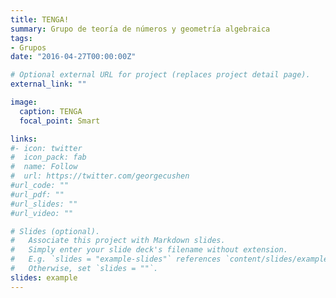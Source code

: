 ```yaml
---
title: TENGA!
summary: Grupo de teoría de números y geometría algebraica
tags:
- Grupos
date: "2016-04-27T00:00:00Z"

# Optional external URL for project (replaces project detail page).
external_link: ""

image:
  caption: TENGA
  focal_point: Smart

links:
#- icon: twitter
#  icon_pack: fab
#  name: Follow
#  url: https://twitter.com/georgecushen
#url_code: ""
#url_pdf: ""
#url_slides: ""
#url_video: ""

# Slides (optional).
#   Associate this project with Markdown slides.
#   Simply enter your slide deck's filename without extension.
#   E.g. `slides = "example-slides"` references `content/slides/example-slides.md`.
#   Otherwise, set `slides = ""`.
slides: example
---
```



